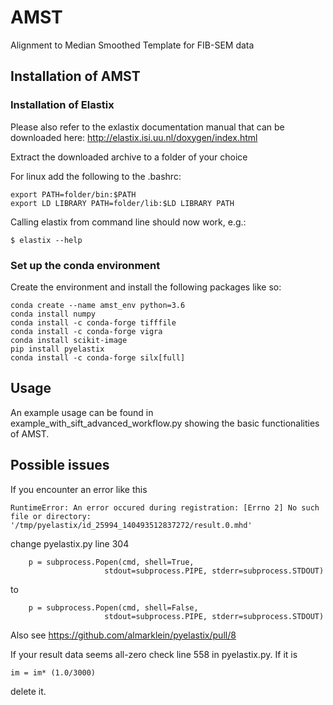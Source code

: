 # AMST
Alignment to Median Smoothed Template for FIB-SEM data

## Installation of AMST

### Installation of Elastix

Please also refer to the exlastix documentation manual that can be downloaded here: http://elastix.isi.uu.nl/doxygen/index.html

Extract the downloaded archive to a folder of your choice

For linux add the following to the .bashrc:

    export PATH=folder/bin:$PATH
    export LD LIBRARY PATH=folder/lib:$LD LIBRARY PATH
    
Calling elastix from command line should now work, e.g.:

    $ elastix --help

### Set up the conda environment

Create the environment and install the following packages like so:

    conda create --name amst_env python=3.6
    conda install numpy
    conda install -c conda-forge tifffile
    conda install -c conda-forge vigra
    conda install scikit-image
    pip install pyelastix
    conda install -c conda-forge silx[full]

## Usage

An example usage can be found in example_with_sift_advanced_workflow.py showing the basic functionalities of AMST.

## Possible issues

If you encounter an error like this

    RuntimeError: An error occured during registration: [Errno 2] No such file or directory: '/tmp/pyelastix/id_25994_140493512837272/result.0.mhd'
    
change pyelastix.py line 304 

        p = subprocess.Popen(cmd, shell=True,
                         stdout=subprocess.PIPE, stderr=subprocess.STDOUT)
                         
to 

        p = subprocess.Popen(cmd, shell=False,
                         stdout=subprocess.PIPE, stderr=subprocess.STDOUT)

Also see https://github.com/almarklein/pyelastix/pull/8
                   
If your result data seems all-zero check line 558 in pyelastix.py. If it is 

    im = im* (1.0/3000)
    
delete it.
